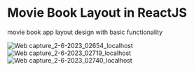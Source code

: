 # Movie Book Layout in ReactJS
movie book app layout design with basic functionality 

![Web capture_2-6-2023_02654_localhost](https://github.com/anishVermaIsHere/movie-book/assets/97972189/687f6cb8-5ae3-4350-bb0c-0bc0d8a456cb)
![Web capture_2-6-2023_02719_localhost](https://github.com/anishVermaIsHere/movie-book/assets/97972189/5b638ffa-8972-4ec1-8fc5-2f77f77a482b)
![Web capture_2-6-2023_02740_localhost](https://github.com/anishVermaIsHere/movie-book/assets/97972189/4f9dcfef-596a-4a82-a53d-2c9e03c2e037)
